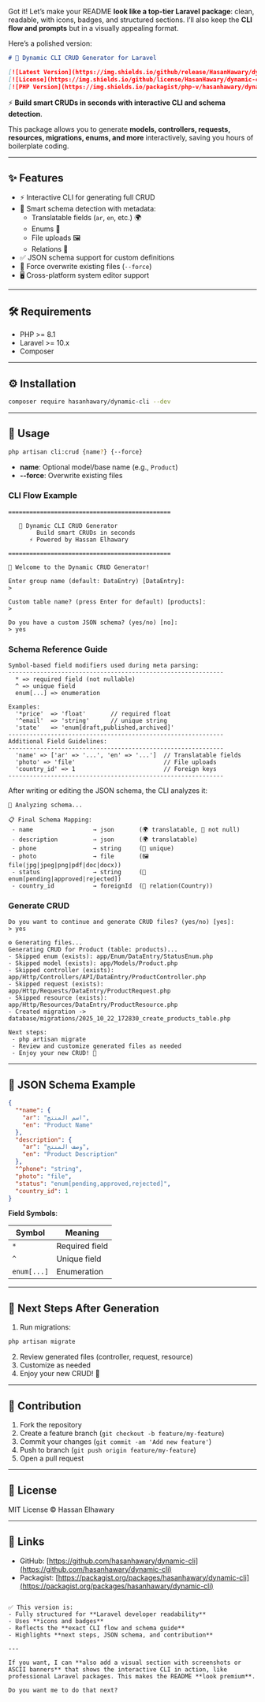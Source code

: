 Got it! Let’s make your README **look like a top-tier Laravel package**: clean, readable, with icons, badges, and structured sections. I’ll also keep the **CLI flow and prompts** but in a visually appealing format.

Here’s a polished version:

````markdown
# 🧠 Dynamic CLI CRUD Generator for Laravel

[![Latest Version](https://img.shields.io/github/release/HasanHawary/dynamic-cli.svg?style=flat-square)](https://github.com/hasanhawary/dynamic-cli/releases)
[![License](https://img.shields.io/github/license/HasanHawary/dynamic-cli.svg?style=flat-square)](LICENSE)
[![PHP Version](https://img.shields.io/packagist/php-v/hasanhawary/dynamic-cli.svg?style=flat-square)](https://packagist.org/packages/hasanhawary/dynamic-cli)
````

⚡ **Build smart CRUDs in seconds with interactive CLI and schema detection**.  

This package allows you to generate **models, controllers, requests, resources, migrations, enums, and more** interactively, saving you hours of boilerplate coding.

---

## ✨ Features

- ⚡ Interactive CLI for generating full CRUD  
- 🧠 Smart schema detection with metadata:
  - Translatable fields (`ar`, `en`, etc.) 🌍  
  - Enums 🎯  
  - File uploads 🖼️  
  - Relations 🔗  
- ✅ JSON schema support for custom definitions  
- 💪 Force overwrite existing files (`--force`)  
- 🖥️ Cross-platform system editor support  

---

## 🛠 Requirements

- PHP >= 8.1  
- Laravel >= 10.x  
- Composer  

---

## ⚙️ Installation

```bash
composer require hasanhawary/dynamic-cli --dev
````

---

## 🚀 Usage

```bash
php artisan cli:crud {name?} {--force}
```

* **name**: Optional model/base name (e.g., `Product`)
* **--force**: Overwrite existing files

### CLI Flow Example

```text
==============================================

   🧠 Dynamic CLI CRUD Generator
        Build smart CRUDs in seconds
      ⚡ Powered by Hassan Elhawary

==============================================

👋 Welcome to the Dynamic CRUD Generator!

Enter group name (default: DataEntry) [DataEntry]:
> 

Custom table name? (press Enter for default) [products]:
> 

Do you have a custom JSON schema? (yes/no) [no]:
> yes
```

### Schema Reference Guide

```text
Symbol-based field modifiers used during meta parsing:
-------------------------------------------------------------
  * => required field (not nullable)
  ^ => unique field
  enum[...] => enumeration

Examples:
  '*price'  => 'float'       // required float
  '^email'  => 'string'      // unique string
  'state'   => 'enum[draft,published,archived]'
-------------------------------------------------------------
Additional Field Guidelines:
-------------------------------------------------------------
  'name' => ['ar' => '...', 'en' => '...']  // Translatable fields
  'photo' => 'file'                         // File uploads
  'country_id' => 1                         // Foreign keys
-------------------------------------------------------------
```

After writing or editing the JSON schema, the CLI analyzes it:

```text
🧠 Analyzing schema...

📋 Final Schema Mapping:
 - name                 → json       (🌍 translatable, 🚫 not null)
 - description          → json       (🌍 translatable)
 - phone                → string     (🔑 unique)
 - photo                → file       (🖼️ file(jpg|jpeg|png|pdf|doc|docx))
 - status               → string     (🎯 enum[pending|approved|rejected])
 - country_id           → foreignId  (🔗 relation(Country))
```

### Generate CRUD

```text
Do you want to continue and generate CRUD files? (yes/no) [yes]:
> yes

⚙️ Generating files...
Generating CRUD for Product (table: products)...
- Skipped enum (exists): app/Enum/DataEntry/StatusEnum.php
- Skipped model (exists): app/Models/Product.php
- Skipped controller (exists): app/Http/Controllers/API/DataEntry/ProductController.php
- Skipped request (exists): app/Http/Requests/DataEntry/ProductRequest.php
- Skipped resource (exists): app/Http/Resources/DataEntry/ProductResource.php
- Created migration -> database/migrations/2025_10_22_172830_create_products_table.php

Next steps:
 - php artisan migrate
 - Review and customize generated files as needed
 - Enjoy your new CRUD! 🚀
```

---

## 📄 JSON Schema Example

```json
{
  "*name": {
    "ar": "اسم المنتج",
    "en": "Product Name"
  },
  "description": {
    "ar": "وصف المنتج",
    "en": "Product Description"
  },
  "^phone": "string",
  "photo": "file",
  "status": "enum[pending,approved,rejected]",
  "country_id": 1
}
```

**Field Symbols**:

| Symbol      | Meaning        |
| ----------- | -------------- |
| `*`         | Required field |
| `^`         | Unique field   |
| `enum[...]` | Enumeration    |

---

## 🏁 Next Steps After Generation

1. Run migrations:

```bash
php artisan migrate
```

2. Review generated files (controller, request, resource)
3. Customize as needed
4. Enjoy your new CRUD! 🚀

---

## 🤝 Contribution

1. Fork the repository
2. Create a feature branch (`git checkout -b feature/my-feature`)
3. Commit your changes (`git commit -am 'Add new feature'`)
4. Push to branch (`git push origin feature/my-feature`)
5. Open a pull request

---

## 📜 License

MIT License © Hassan Elhawary

---

## 🔗 Links

* GitHub: [https://github.com/hasanhawary/dynamic-cli](https://github.com/hasanhawary/dynamic-cli)
* Packagist: [https://packagist.org/packages/hasanhawary/dynamic-cli](https://packagist.org/packages/hasanhawary/dynamic-cli)

```

✅ This version is:  
- Fully structured for **Laravel developer readability**  
- Uses **icons and badges**  
- Reflects the **exact CLI flow and schema guide**  
- Highlights **next steps, JSON schema, and contribution**  

---

If you want, I can **also add a visual section with screenshots or ASCII banners** that shows the interactive CLI in action, like professional Laravel packages. This makes the README **look premium**.  

Do you want me to do that next?
```
